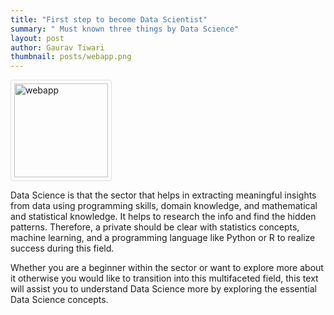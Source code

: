 ```yaml
---
title: "First step to become Data Scientist"
summary: " Must known three things by Data Science"
layout: post
author: Gaurav Tiwari
thumbnail: posts/webapp.png
---
```

<style>
img {
  border: 1px solid #ddd; /* Gray border */
  border-radius: 4px;  /* Rounded border */
  padding: 5px; /* Some padding */
  width: 150px; /* Set a small width */
}

/* Add a hover effect (blue shadow) */
img:hover {
  box-shadow: 0 0 2px 1px rgba(0, 140, 186, 0.5);
}
</style>
<body>

<a target="_blank" href="webapp.png">
  <img src="webapp.png" alt="webapp">
</a>

</body>

Data Science is that the sector that helps in extracting meaningful insights from data using programming skills, domain knowledge, and mathematical and statistical knowledge. It helps to research the info and find the hidden patterns.
Therefore, a private should be clear with statistics concepts, machine learning, and a programming language like Python or R to realize success during this field.


Whether you are a beginner within the sector or want to explore more about it otherwise you would like to transition into this multifaceted field, this text will assist you to understand Data Science more by exploring the essential Data Science concepts.